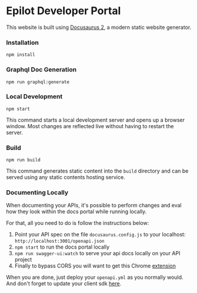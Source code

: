 # Epilot Developer Portal

This website is built using [Docusaurus 2](https://docusaurus.io/), a modern static website generator.

### Installation

```
npm install
```

### Graphql Doc Generation

```
npm run graphql:generate
```

### Local Development

```
npm start
```

This command starts a local development server and opens up a browser window. Most changes are reflected live without having to restart the server.

### Build

```
npm run build
```

This command generates static content into the `build` directory and can be served using any static contents hosting service.

### Documenting Locally

When documenting your APIs, it's possible to perform changes and eval how they look within the docs portal while running locally.

For that, all you need to do is follow the instructions below:

1. Point your API spec on the file `docusaurus.config.js` to your localhost: `http://localhost:3001/openapi.json`
2. `npm start` to run the docs portal locally
3. `npm run swagger-ui:watch` to serve your api docs locally on your API project
4. Finally  to bypass CORS you will want to get this Chrome [extension](https://chrome.google.com/webstore/detail/moesif-origin-cors-change/digfbfaphojjndkpccljibejjbppifbc)

When you are done, just deploy your `openapi.yml` as you normally would. And don't forget to update your client sdk [here](https://github.com/epilot-dev/sdk-js).
